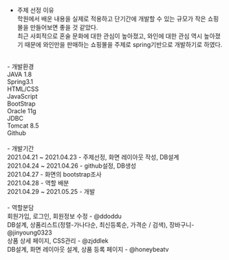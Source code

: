 -	주제 선정 이유<br>
학원에서 배운 내용을 실제로 적용하고 단기간에 개발할 수 있는 규모가 작은 쇼핑몰을 만들어보면 좋을 것 같았다.<br>
최근 사회적으로 혼술 문화에 대한 관심이 높아졌고, 와인에 대한 관심 역시 높아졌기 때문에 와인만을 판매하는 쇼핑몰을 주제로 spring기반으로 개발하기로 하였다.<br>
<br>
-	개발환경<br>
JAVA 1.8<br>
Spring3.1<br>
HTML/CSS<br>
JavaScript<br>
BootStrap<br>
Oracle 11g<br>
JDBC<br>
Tomcat 8.5<br>
Github <br>
<br>
-	개발기간<br>
2021.04.21 ~ 2021.04.23 - 주제선정, 화면 레이아웃 작성, DB설계<br>
2021.04.24 ~ 2021.04.26 - github설정, DB생성<br>
2021.04.27 - 화면의 bootstrap조사<br>
2021.04.28 - 역할 배분<br>
2021.04.29 ~ 2021.05.25 - 개발<br>
<br>
- 역할분담<br>
회원가입, 로그인, 회원정보 수정 - @ddoddu<br>
DB설계, 상품리스트(정렬-가나다순, 최신등록순, 가격순 / 검색), 장바구니- @jinyoung0323<br>
상품 상세 페이지, CSS관리 - @zjddlek<br>
DB설계, 화면 레이아웃 설계, 상품 등록 페이지 - @honeybeatv<br>

